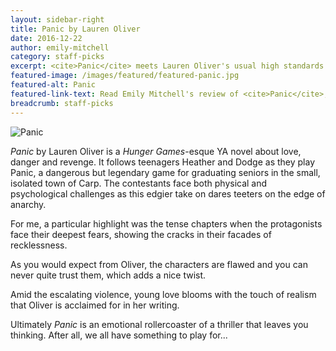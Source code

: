 ```yaml
---
layout: sidebar-right
title: Panic by Lauren Oliver
date: 2016-12-22
author: emily-mitchell
category: staff-picks
excerpt: <cite>Panic</cite> meets Lauren Oliver's usual high standards of characterisation and realism.
featured-image: /images/featured/featured-panic.jpg
featured-alt: Panic
featured-link-text: Read Emily Mitchell's review of <cite>Panic</cite>, by Lauren Oliver.
breadcrumb: staff-picks
---
```


![Panic](/images/featured/featured-panic.jpg)

<cite>Panic</cite> by Lauren Oliver is a <cite>Hunger Games</cite>-esque YA novel about love, danger and revenge. It follows teenagers Heather and Dodge as they play Panic, a dangerous but legendary game for graduating seniors in the small, isolated town of Carp. The contestants face both physical and psychological challenges as this edgier take on dares teeters on the edge of anarchy.

For me, a particular highlight was the tense chapters when the protagonists face their deepest fears, showing the cracks in their facades of recklessness.

As you would expect from Oliver, the characters are flawed and you can never quite trust them, which adds a nice twist.

Amid the escalating violence, young love blooms with the touch of realism that Oliver is acclaimed for in her writing.

Ultimately <cite>Panic</cite> is an emotional rollercoaster of a thriller that leaves you thinking. After all, we all have something to play for...
